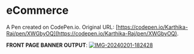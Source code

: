 # eCommerce 

A Pen created on CodePen.io. Original URL: [https://codepen.io/Karthika-Raj/pen/XWGbyOQ](https://codepen.io/Karthika-Raj/pen/XWGbyOQ).

**FRONT PAGE BANNER OUTPUT**:
<a href="#"><img src="https://i.ibb.co/xDcQf4t/IMG-20240201-182428.jpg" alt="IMG-20240201-182428" border="0"></a>
